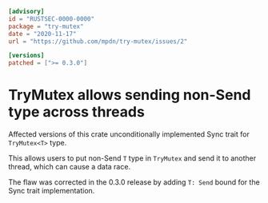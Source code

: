 ```toml
[advisory]
id = "RUSTSEC-0000-0000"
package = "try-mutex"
date = "2020-11-17"
url = "https://github.com/mpdn/try-mutex/issues/2"

[versions]
patched = [">= 0.3.0"]
```

# TryMutex<T> allows sending non-Send type across threads

Affected versions of this crate unconditionally implemented Sync trait for `TryMutex<T>` type.

This allows users to put non-Send `T` type in `TryMutex` and send it to another thread, which can cause a data race.

The flaw was corrected in the 0.3.0 release by adding `T: Send` bound for the Sync trait implementation.
